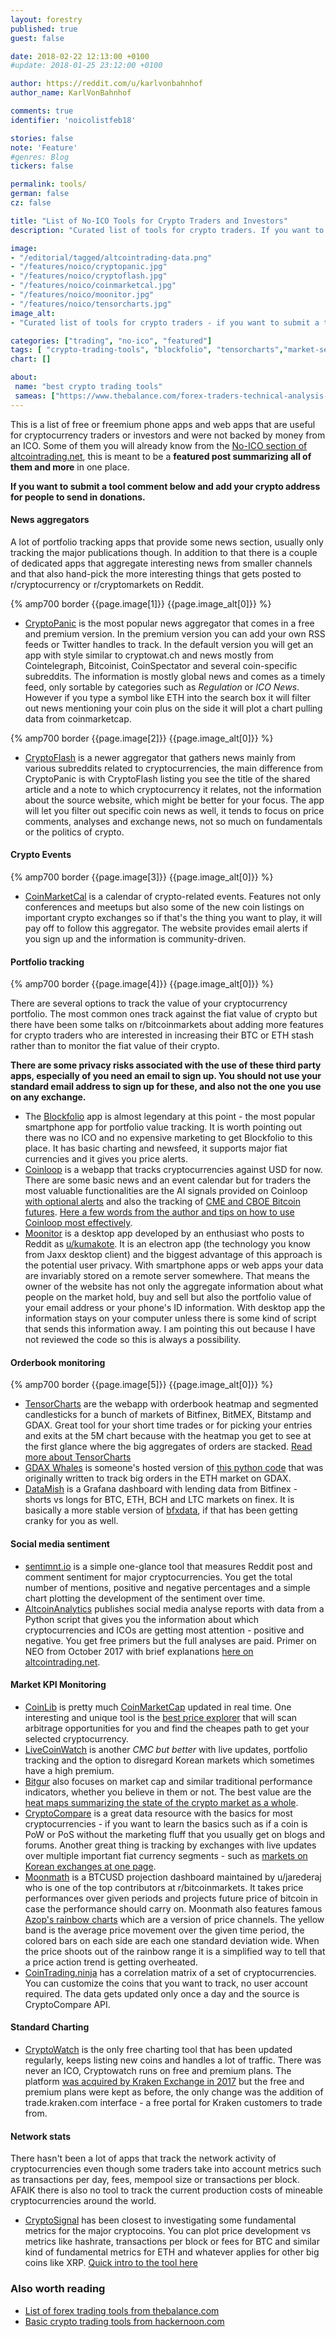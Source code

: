 ```yaml
---
layout: forestry
published: true
guest: false

date: 2018-02-22 12:13:00 +0100
#update: 2018-01-25 23:12:00 +0100

author: https://reddit.com/u/karlvonbahnhof
author_name: KarlVonBahnhof

comments: true
identifier: 'noicolistfeb18'

stories: false
note: 'Feature'
#genres: Blog
tickers: false

permalink: tools/
german: false
cz: false

title: "List of No-ICO Tools for Crypto Traders and Investors"
description: "Curated list of tools for crypto traders. If you want to add a tool, comment below the article and also post your crypto address if you want people to send in donations."

image:
- "/editorial/tagged/altcointrading-data.png"
- "/features/noico/cryptopanic.jpg"
- "/features/noico/cryptoflash.jpg"
- "/features/noico/coinmarketcal.jpg"
- "/features/noico/moonitor.jpg"
- "/features/noico/tensorcharts.jpg"
image_alt:
- "Curated list of tools for crypto traders - if you want to submit a tool comment below and add your crypto address for people to send in donations."

categories: ["trading", "no-ico", "featured"]
tags: [ "crypto-trading-tools", "blockfolio", "tensorcharts","market-sentiment", "cryptocurrency-trading"]
chart: []

about:
 name: "best crypto trading tools"
 sameas: ["https://www.thebalance.com/forex-traders-technical-analysis-tools-4127157", "https://hackernoon.com/a-short-list-of-tools-i-use-daily-for-crypto-trading-investment-4991ceff55d7"]
---
```



This is a list of free or freemium phone apps and web apps that are useful for cryptocurrency traders or investors and were not backed by money from an ICO. Some of them you will already know from the [No-ICO section of altcointrading.net](/no-ico/), this is meant to be a **featured post summarizing all of them and more** in one place.

**If you want to submit a tool comment below and add your crypto address for people to send in donations.**

#### News aggregators

A lot of portfolio tracking apps that provide some news section, usually only tracking the major publications though. In addition to that there is a couple of dedicated apps that aggregate interesting news from smaller channels and that also hand-pick the more interesting things that gets posted to r/cryptocurrency or r/cryptomarkets on Reddit.

{% amp700 border {{page.image[1]}} {{page.image_alt[0]}} %}


* [CryptoPanic](https://cryptopanic.com/) is the most popular news aggregator that comes in a free and premium version. In the premium version you can add your own RSS feeds or Twitter handles to track. In the default version you will get an app with style similar to cryptowat.ch and news mostly from Cointelegraph, Bitcoinist, CoinSpectator and several coin-specific subreddits. The information is mostly global news and comes as a timely feed, only sortable by categories such as *Regulation* or *ICO News*. However if you type a symbol like ETH into the search box it will filter out news mentioning your coin plus on the side it will plot a chart pulling data from coinmarketcap.

{% amp700 border {{page.image[2]}} {{page.image_alt[0]}} %}


* [CryptoFlash](https://cryptoflash.io) is a newer aggregator that gathers news mainly from various subreddits related to cryptocurrencies, the main difference from CryptoPanic is with CryptoFlash listing you see the title of the shared article and a note to which cryptocurrency it relates, not the information about the source website, which might be better for your focus. The app will let you filter out specific coin news as well, it tends to focus on price comments, analyses and exchange news, not so much on fundamentals or the politics of crypto.


#### Crypto Events

{% amp700 border {{page.image[3]}} {{page.image_alt[0]}} %}


* [CoinMarketCal](https://coinmarketcal.com/) is a calendar of crypto-related events. Features not only conferences and meetups but also some of the new coin listings on important crypto exchanges so if that's the thing you want to play, it will pay off to follow this aggregator. The website provides email alerts if you sign up and the information is community-driven.


#### Portfolio tracking

{% amp700 border {{page.image[4]}} {{page.image_alt[0]}} %}


There are several options to track the value of your cryptocurrency portfolio. The most common ones track against the fiat value of crypto but there have been some talks on r/bitcoinmarkets about adding more features for crypto traders who are interested in increasing their BTC or ETH stash rather than to monitor the fiat value of their crypto.

**There are some privacy risks associated with the use of these third party apps, especially of you need an email to sign up. You should not use your standard email address to sign up for these, and also not the one you use on any exchange.**

* The [Blockfolio](https://www.blockfolio.com/) app is almost legendary at this point - the most popular smartphone app for portfolio value tracking. It is worth pointing out there was no ICO and no expensive marketing to get Blockfolio to this place. It has basic charting and newsfeed, it supports major fiat currencies and it gives you price alerts.
* [Coinloop](https://coinloop.io/) is a webapp that tracks cryptocurrencies against USD for now. There are some basic news and an event calendar but for traders the most valuable functionalities are the AI signals provided on Coinloop [with optional alerts](https://www.reddit.com/r/BitcoinMarkets/comments/7zcbqb/you_can_now_get_alerts_as_soon_as_we_generate_a/) and also the tracking of [CME and CBOE Bitcoin futures](https://coinloop.io/futures). [Here a few words from the author and tips on how to use Coinloop most effectively](/coinloop).
* [Moonitor](https://moonitor.io/) is a desktop app developed by an enthusiast who posts to Reddit as [u/kumakote](https://www.reddit.com/user/kumakote). It is an electron app (the technology you know from Jaxx desktop client) and the biggest advantage of this approach is the potential user privacy. With smartphone apps or web apps your data are invariably stored on a remote server somewhere. That means the owner of the website has not only the aggregate information about what people on the market hold, buy and sell but also the portfolio value of your email address or your phone's ID information. With desktop app the information stays on your computer unless there is some kind of script that sends this information away. I am pointing this out because I have not reviewed the code so this is always a possibility.


#### Orderbook monitoring

{% amp700 border {{page.image[5]}} {{page.image_alt[0]}} %}

* [TensorCharts](https://tensorcharts.com) are the webapp with orderbook heatmap and segmented candlesticks for a bunch of markets of Bitfinex, BitMEX, Bitstamp and GDAX. Great tool for your short time trades or for picking your entries and exits at the 5M chart because with the heatmap you get to see at the first glance where the big aggregates of orders are stacked. [Read more about TensorCharts](/tensorcharts)
* [GDAX Whales](http://whales.cracklord.com/) is someone's hosted version of [this python code](https://github.com/pmaji/eth_python_tracker/) that was originally written to track big orders in the ETH market on GDAX.
* [DataMish](datamish.com) is a Grafana dashboard with lending data from Bitfinex - shorts vs longs for BTC, ETH, BCH and LTC markets on finex. It is basically a more stable version of [bfxdata](https://bfxdata.com), if that has been getting cranky for you as well.


#### Social media sentiment

* [sentimnt.io](https://sentimnt.io/) is a simple one-glance tool that measures Reddit post and comment sentiment for major cryptocurrencies. You get the total number of mentions, positive and negative percentages and a simple chart plotting the development of the sentiment over time.
* [AltcoinAnalytics](http://altcoinanalytics.com/) publishes social media analyse reports with data from a Python script that gives you the information about which cryptocurrencies and ICOs are getting most attention - positive and negative. You get free primers but the full analyses are paid. Primer on NEO from October 2017 with brief explanations [here on altcointrading.net](/altcoin-analytics-primer-neo).

#### Market KPI Monitoring

* [CoinLib](https://coinlib.io/) is pretty much [CoinMarketCap](https://coinmarketcap.com) updated in real time. One interesting and unique tool is the [best price explorer](https://coinlib.io/best-price-explorer) that will scan arbitrage opportunities for you and find the cheapes path to get your selected cryptocurrency.
* [LiveCoinWatch](https://www.livecoinwatch.com/) is another *CMC but better* with live updates, portfolio tracking and the option to disregard Korean markets which sometimes have a high premium.
* [Bitgur](https://bitgur.com/) also focuses on market cap and similar traditional performance indicators, whether you believe in them or not. The best value are the [heat maps summarizing the state of the crypto market as a whole](/bitgur).
* [CryptoCompare](https://www.cryptocompare.com/) is a great data resource with the basics for most cryptocurrencies - if you want to learn the basics such as if a coin is PoW or PoS without the marketing fluff that you usually get on blogs and forums. Another great thing is tracking by exchanges with live updates over multiple important fiat currency segments - such as [markets on Korean exchanges at one page](https://www.cryptocompare.com/coins/list/KRW/1).
* [Moonmath](http://moonmath.win/index.html) is a BTCUSD projection dashboard maintained by u/jarederaj who is one of the top contributors at r/bitcoinmarkets. It takes price performances over given periods and projects future price of bitcoin in case the performance should carry on. Moonmath also features famous [Azop's rainbow charts](https://azopstability.com/understanding-the-charts/) which are a version of price channels. The yellow band is the average price movement over the given time period, the colored bars on each side are each one standard deviation wide. When the price shoots out of the rainbow range it is a simplified way to tell that a price action trend is getting overheated.
* [CoinTrading.ninja](https://cointrading.ninja/correlation) has a correlation matrix of a set of cryptocurrencies. You can customize the coins that you want to track, no user account required. The data gets updated only once a day and the source is CryptoCompare API.

#### Standard Charting

* [CryptoWatch](https://cryptowat.ch) is the only free charting tool that has been updated regularly, keeps listing new coins and handles a lot of traffic. There was never an ICO, Cryptowatch runs on free and premium plans. The platform [was acquired by Kraken Exchange in 2017](https://www.altcointrading.net/kraken-cryptowatch/) but the free and premium plans were kept as before, the only change was the addition of trade.kraken.com interface - a free portal for Kraken customers to trade from.


#### Network stats

There hasn't been a lot of apps that track the network activity of cryptocurrencies even though some traders take into account metrics such as transactions per day, fees, mempool size or transactions per block. AFAIK there is also no tool to track the current production costs of mineable cryptocurrencies around the world.

* [CryptoSignal](https://cryptosign.al/) has been closest to investigating some fundamental metrics for the major cryptocoins. You can plot price development vs metrics like hashrate, transactions per block or fees for BTC and similar kind of fundamental metrics for ETH and whatever applies for other big coins like XRP. [Quick intro to the tool here](/eth-traders-tool/)



### Also worth reading

* [List of forex trading tools from thebalance.com](https://www.thebalance.com/forex-traders-technical-analysis-tools-4127157)
* [Basic crypto trading tools from hackernoon.com](https://hackernoon.com/a-short-list-of-tools-i-use-daily-for-crypto-trading-investment-4991ceff55d7)

